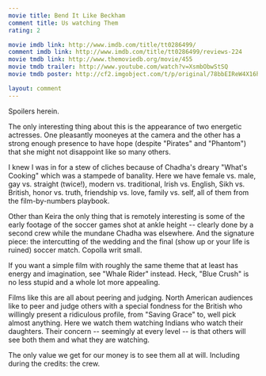 ```yaml
---
movie title: Bend It Like Beckham
comment title: Us watching Them
rating: 2

movie imdb link: http://www.imdb.com/title/tt0286499/
comment imdb link: http://www.imdb.com/title/tt0286499/reviews-224
movie tmdb link: http://www.themoviedb.org/movie/455
movie tmdb trailer: http://www.youtube.com/watch?v=XsmbObwStSQ
movie tmdb poster: http://cf2.imgobject.com/t/p/original/78bbEIReW4X16hl966uIoKh9YGQ.jpg

layout: comment
---
```


Spoilers herein.

The only interesting thing about this is the appearance of two energetic actresses. One  pleasantly mooneyes at the camera and the other has a strong enough presence to have  hope (despite "Pirates" and "Phantom") that she might not disappoint like so many  others.

I knew I was in for a stew of cliches because of Chadha's dreary "What's Cooking" which  was a stampede of banality. Here we have female vs. male, gay vs. straight (twice!),  modern vs. traditional, Irish vs. English,  Sikh vs. British, honor vs. truth, friendship vs.  love, family vs. self, all of them from the film-by-numbers playbook.

Other than Keira the only thing that is remotely interesting is some of the early footage  of the soccer games shot at ankle height -- clearly done by a second crew while the  mundane Chadha was elsewhere. And the signature piece: the intercutting of the  wedding and the final (show up or your life is ruined) soccer match. Copolla writ small.

If you want a simple film with roughly the same theme that at least has energy and  imagination, see "Whale Rider" instead. Heck, "Blue Crush" is no less stupid and a whole  lot more appealing.

Films like this are all about peering and judging. North American audiences like to peer  and judge others with a special fondness for the British who willingly present a ridiculous  profile, from "Saving Grace" to, well pick almost anything. Here we watch them watching  Indians who watch their daughters. Their concern -- seemingly at every level --  is that  others will see both them and what they are watching.

The only value we get for our money is to see them all at will. Including during the  credits: the crew.